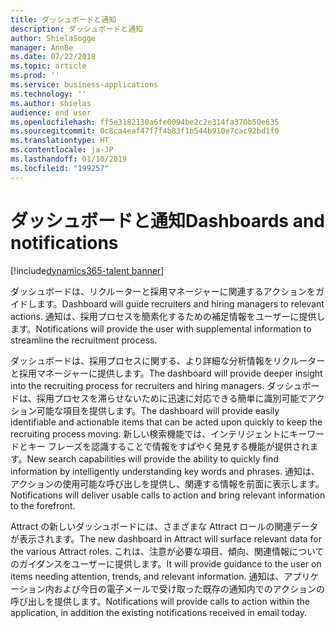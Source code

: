 ```yaml
---
title: ダッシュボードと通知
description: ダッシュボードと通知
author: ShielaSogge
manager: AnnBe
ms.date: 07/22/2018
ms.topic: article
ms.prod: ''
ms.service: business-applications
ms.technology: ''
ms.author: shielas
audience: end user
ms.openlocfilehash: ff5e3182130a6fe0094be2c2e314fa370b50e635
ms.sourcegitcommit: 0c8ca4eaf47f7f4b83f1b544b910e7cac92bd1f0
ms.translationtype: HT
ms.contentlocale: ja-JP
ms.lasthandoff: 01/10/2019
ms.locfileid: "199257"
---
```

# <a name="dashboards-and-notifications"></a><span data-ttu-id="ba2a9-103">ダッシュボードと通知</span><span class="sxs-lookup"><span data-stu-id="ba2a9-103">Dashboards and notifications</span></span>

[!include[dynamics365-talent banner](../../includes/dynamics365-talent.md)]

<span data-ttu-id="ba2a9-104">ダッシュボードは、リクルーターと採用マネージャーに関連するアクションをガイドします。</span><span class="sxs-lookup"><span data-stu-id="ba2a9-104">Dashboard will guide recruiters and hiring managers to relevant actions.</span></span> <span data-ttu-id="ba2a9-105">通知は、採用プロセスを簡素化するための補足情報をユーザーに提供します。</span><span class="sxs-lookup"><span data-stu-id="ba2a9-105">Notifications will provide the user with supplemental information to streamline the recruitment process.</span></span>

<span data-ttu-id="ba2a9-106">ダッシュボードは、採用プロセスに関する、より詳細な分析情報をリクルーターと採用マネージャーに提供します。</span><span class="sxs-lookup"><span data-stu-id="ba2a9-106">The dashboard will provide deeper insight into the recruiting process for recruiters and hiring managers.</span></span> <span data-ttu-id="ba2a9-107">ダッシュボードは、採用プロセスを滞らせないために迅速に対応できる簡単に識別可能でアクション可能な項目を提供します。</span><span class="sxs-lookup"><span data-stu-id="ba2a9-107">The dashboard will provide easily identifiable and actionable items that can be acted upon quickly to keep the recruiting process moving.</span></span> <span data-ttu-id="ba2a9-108">新しい検索機能では、インテリジェントにキーワードとキー フレーズを認識することで情報をすばやく発見する機能が提供されます。</span><span class="sxs-lookup"><span data-stu-id="ba2a9-108">New search capabilities will provide the ability to quickly find information by intelligently understanding key words and phrases.</span></span>
<span data-ttu-id="ba2a9-109">通知は、アクションの使用可能な呼び出しを提供し、関連する情報を前面に表示します。</span><span class="sxs-lookup"><span data-stu-id="ba2a9-109">Notifications will deliver usable calls to action and bring relevant information to the forefront.</span></span>

<span data-ttu-id="ba2a9-110">Attract の新しいダッシュボードには、さまざまな Attract ロールの関連データが表示されます。</span><span class="sxs-lookup"><span data-stu-id="ba2a9-110">The new dashboard in Attract will surface relevant data for the various Attract roles.</span></span> <span data-ttu-id="ba2a9-111">これは、注意が必要な項目、傾向、関連情報についてのガイダンスをユーザーに提供します。</span><span class="sxs-lookup"><span data-stu-id="ba2a9-111">It will provide guidance to the user on items needing attention, trends, and relevant information.</span></span> <span data-ttu-id="ba2a9-112">通知は、アプリケーション内および今日の電子メールで受け取った既存の通知内でのアクションの呼び出しを提供します。</span><span class="sxs-lookup"><span data-stu-id="ba2a9-112">Notifications will provide calls to action within the application, in addition the existing notifications received in email today.</span></span>

<!--
## Who uses this feature
This feature is mainly used by recruiters and hiring managers within an
organization.
## Availability
Cloud
## Regional availability
Global
-->

